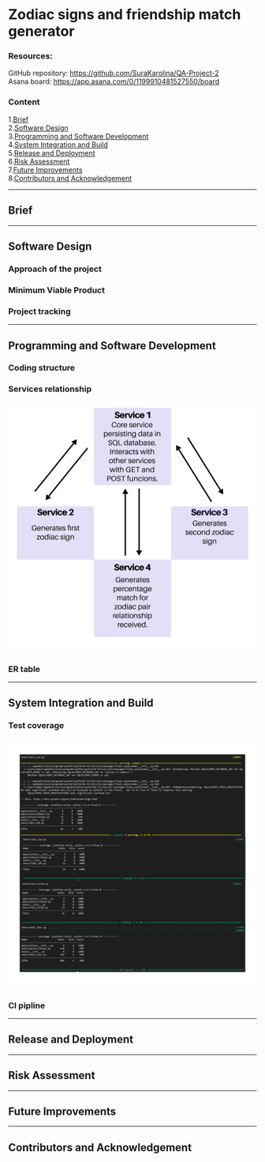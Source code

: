 # Zodiac signs and friendship match generator

### Resources:
GitHub repository: https://github.com/SuraKarolina/QA-Project-2<br />
Asana board: https://app.asana.com/0/1199910481527550/board

### Content
1.[Brief](#brief)<br />
2.[Software Design](#software-design)<br />
3.[Programming and Software Development](#programming-and-software-development)<br />
4.[System Integration and Build](#system-integration-and-build)<br />
5.[Release and Deployment](#release-and-deployment)<br />
6.[Risk Assessment](#risk-assessment)<br />
7.[Future Improvements](#future-improvements)<br />
8.[Contributors and Acknowledgement](#contributors-and-acknowledgement)<br />
***

## Brief


***
## Software Design

### Approach of the project

### Minimum Viable Product 

### Project tracking


***
## Programming and Software Development

### Coding structure

### Services relationship
![](https://github.com/SuraKarolina/images/blob/main/images/services.png)
### ER table



***
## System Integration and Build

### Test coverage 
![](https://github.com/SuraKarolina/images/blob/main/images/tests.png)
### CI pipline

***
## Release and Deployment

***
## Risk Assessment


***
## Future Improvements

***
## Contributors and Acknowledgement

